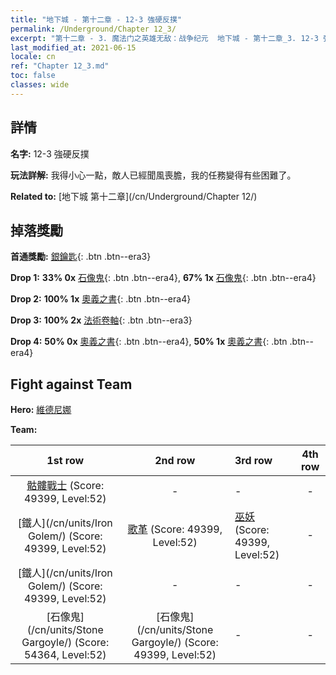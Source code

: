 ```yaml
---
title: "地下城 - 第十二章 - 12-3 強硬反撲"
permalink: /Underground/Chapter 12_3/
excerpt: "第十二章 - 3. 魔法门之英雄无敌：战争纪元  地下城 - 第十二章_3. 12-3 強硬反撲"
last_modified_at: 2021-06-15
locale: cn
ref: "Chapter 12_3.md"
toc: false
classes: wide
---
```


## 詳情

 **名字:** 12-3 強硬反撲

 **玩法詳解:**       我得小心一點，敵人已經聞風喪膽，我的任務變得有些困難了。

 **Related to:** [地下城 第十二章](/cn/Underground/Chapter 12/)

## 掉落獎勵

 **首通獎勵:** [銀鑰匙](/cn/Items/con_693/){: .btn .btn--era3}

 **Drop 1:** **33% 0x** [石像鬼](/cn/Items/unt_236/){: .btn .btn--era4}, **67% 1x** [石像鬼](/cn/Items/unt_236/){: .btn .btn--era4}

 **Drop 2:** **100% 1x** [奧義之書](/cn/Items/mat_53/){: .btn .btn--era4}

 **Drop 3:** **100% 2x** [法術卷軸](/cn/Items/con_694/){: .btn .btn--era3}

 **Drop 4:** **50% 0x** [奧義之書](/cn/Items/mat_46/){: .btn .btn--era4}, **50% 1x** [奧義之書](/cn/Items/mat_46/){: .btn .btn--era4}


## Fight against Team
 **Hero:** [維德尼娜](/cn/heroes/Vidomina/)

 **Team:**


  | 1st row | 2nd row | 3rd row | 4th row |
  |:----:|:----:|:----|:----:|
  | [骷髏戰士](/cn/units/Skeleton/) (Score: 49399, Level:52)  | - | - | - |
  | [鐵人](/cn/units/Iron Golem/) (Score: 49399, Level:52)  | [歌革](/cn/units/Gog/) (Score: 49399, Level:52)  | [巫妖](/cn/units/Lich/) (Score: 49399, Level:52)  | - |
  | [鐵人](/cn/units/Iron Golem/) (Score: 49399, Level:52)  | - | - | - |
  | [石像鬼](/cn/units/Stone Gargoyle/) (Score: 54364, Level:52)  | [石像鬼](/cn/units/Stone Gargoyle/) (Score: 49399, Level:52)  | - | - |


